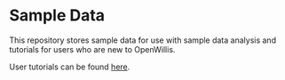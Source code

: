 # Sample Data

This repository stores sample data for use with sample data analysis and tutorials for users who are new to OpenWillis. 

User tutorials can be found [here](https://brooklynhealth.notion.site/OpenWillis-101-14983a8fe04781ddb2a2e999aeaaf05a).
